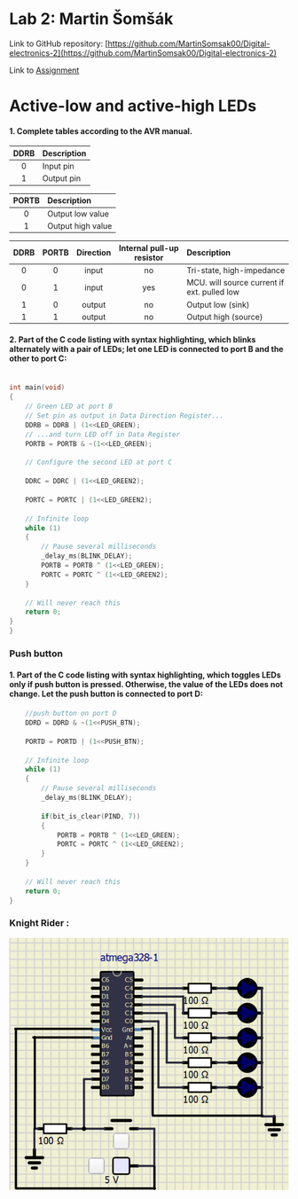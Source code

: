 # Lab 2: Martin Šomšák
Link to GitHub repository: [https://github.com/MartinSomsak00/Digital-electronics-2](https://github.com/MartinSomsak00/Digital-electronics-2)

Link to [Assignment](https://github.com/MartinSomsak00/Digital-electronics-2/blob/main/Labs/02-leds/README.md)

# Active-low and active-high LEDs

#### 1. Complete tables according to the AVR manual.

| **DDRB** | **Description** |
| :-: | :-- |
| 0 | Input pin |
| 1 | Output pin|

| **PORTB** | **Description** |
| :-: | :-- |
| 0 | Output low value |
| 1 | Output high value|

| **DDRB** | **PORTB** | **Direction** | **Internal pull-up resistor** | **Description** |
| :-: | :-: | :-: | :-: | :-- |
| 0 | 0 | input | no | Tri-state, high-impedance |
| 0 | 1 | input | yes | MCU. will source current if ext. pulled low |
| 1 | 0 | output | no | Output low (sink) |
| 1 | 1 | output | no| Output high (source) |

#### 2. Part of the C code listing with syntax highlighting, which blinks alternately with a pair of LEDs; let one LED is connected to port B and the other to port C:


```c

int main(void)
{
    // Green LED at port B
    // Set pin as output in Data Direction Register...
    DDRB = DDRB | (1<<LED_GREEN);
    // ...and turn LED off in Data Register
    PORTB = PORTB & ~(1<<LED_GREEN);

    // Configure the second LED at port C
  
    DDRC = DDRC | (1<<LED_GREEN2);

    PORTC = PORTC | (1<<LED_GREEN2);

    // Infinite loop
    while (1)
    {
        // Pause several milliseconds
        _delay_ms(BLINK_DELAY);
        PORTB = PORTB ^ (1<<LED_GREEN);
        PORTC = PORTC ^ (1<<LED_GREEN2);
    }

    // Will never reach this
    return 0;
}
}
```
### Push button

#### 1. Part of the C code listing with syntax highlighting, which toggles LEDs only if push button is pressed. Otherwise, the value of the LEDs does not change. Let the push button is connected to port D:

```c
	//push button on port D
	DDRD = DDRD & ~(1<<PUSH_BTN);
	
	PORTD = PORTD | (1<<PUSH_BTN);

	// Infinite loop
	while (1)
	{
		// Pause several milliseconds
		_delay_ms(BLINK_DELAY);
	
		if(bit_is_clear(PIND, 7))
		{
			PORTB = PORTB ^ (1<<LED_GREEN);
			PORTC = PORTC ^ (1<<LED_GREEN2);
		}
	}

    // Will never reach this
    return 0;
}
```

### Knight Rider :
![Knight Rider](pictures/1.PNG) 